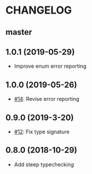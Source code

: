 # CHANGELOG

## master

## 1.0.1 (2019-05-29)

* Improve enum error reporting

## 1.0.0 (2019-05-26)

* [#14](https://github.com/soutaro/strong_json/pull/14): Revise error reporting

## 0.9.0 (2019-3-20)

* [#12](https://github.com/soutaro/strong_json/pull/12): Fix type signature

## 0.8.0 (2018-10-29)

* Add steep typechecking
